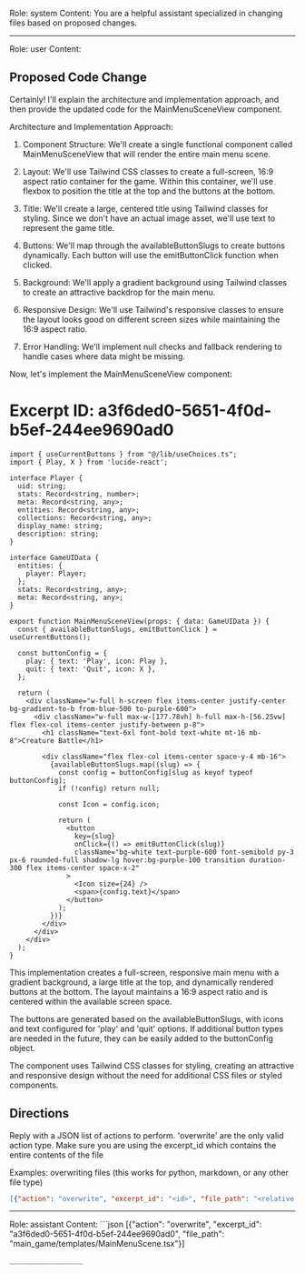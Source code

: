 Role: system
Content: You are a helpful assistant specialized in changing files based on proposed changes.
__________________
Role: user
Content: 
## Proposed Code Change
Certainly! I'll explain the architecture and implementation approach, and then provide the updated code for the MainMenuSceneView component.

Architecture and Implementation Approach:

1. Component Structure:
   We'll create a single functional component called MainMenuSceneView that will render the entire main menu scene.

2. Layout:
   We'll use Tailwind CSS classes to create a full-screen, 16:9 aspect ratio container for the game. Within this container, we'll use flexbox to position the title at the top and the buttons at the bottom.

3. Title:
   We'll create a large, centered title using Tailwind classes for styling. Since we don't have an actual image asset, we'll use text to represent the game title.

4. Buttons:
   We'll map through the availableButtonSlugs to create buttons dynamically. Each button will use the emitButtonClick function when clicked.

5. Background:
   We'll apply a gradient background using Tailwind classes to create an attractive backdrop for the main menu.

6. Responsive Design:
   We'll use Tailwind's responsive classes to ensure the layout looks good on different screen sizes while maintaining the 16:9 aspect ratio.

7. Error Handling:
   We'll implement null checks and fallback rendering to handle cases where data might be missing.

Now, let's implement the MainMenuSceneView component:

# Excerpt ID: a3f6ded0-5651-4f0d-b5ef-244ee9690ad0
```tsx main_game/templates/MainMenuScene.tsx
import { useCurrentButtons } from "@/lib/useChoices.ts";
import { Play, X } from 'lucide-react';

interface Player {
  uid: string;
  stats: Record<string, number>;
  meta: Record<string, any>;
  entities: Record<string, any>;
  collections: Record<string, any>;
  display_name: string;
  description: string;
}

interface GameUIData {
  entities: {
    player: Player;
  };
  stats: Record<string, any>;
  meta: Record<string, any>;
}

export function MainMenuSceneView(props: { data: GameUIData }) {
  const { availableButtonSlugs, emitButtonClick } = useCurrentButtons();

  const buttonConfig = {
    play: { text: 'Play', icon: Play },
    quit: { text: 'Quit', icon: X },
  };

  return (
    <div className="w-full h-screen flex items-center justify-center bg-gradient-to-b from-blue-500 to-purple-600">
      <div className="w-full max-w-[177.78vh] h-full max-h-[56.25vw] flex flex-col items-center justify-between p-8">
        <h1 className="text-6xl font-bold text-white mt-16 mb-8">Creature Battle</h1>
        
        <div className="flex flex-col items-center space-y-4 mb-16">
          {availableButtonSlugs.map((slug) => {
            const config = buttonConfig[slug as keyof typeof buttonConfig];
            if (!config) return null;
            
            const Icon = config.icon;
            
            return (
              <button
                key={slug}
                onClick={() => emitButtonClick(slug)}
                className="bg-white text-purple-600 font-semibold py-3 px-6 rounded-full shadow-lg hover:bg-purple-100 transition duration-300 flex items-center space-x-2"
              >
                <Icon size={24} />
                <span>{config.text}</span>
              </button>
            );
          })}
        </div>
      </div>
    </div>
  );
}
```

This implementation creates a full-screen, responsive main menu with a gradient background, a large title at the top, and dynamically rendered buttons at the bottom. The layout maintains a 16:9 aspect ratio and is centered within the available screen space. 

The buttons are generated based on the availableButtonSlugs, with icons and text configured for 'play' and 'quit' options. If additional button types are needed in the future, they can be easily added to the buttonConfig object.

The component uses Tailwind CSS classes for styling, creating an attractive and responsive design without the need for additional CSS files or styled components.

## Directions
Reply with a JSON list of actions to perform. 'overwrite' are the only valid action type. 
Make sure you are using the excerpt_id which contains the entire contents of the file

Examples:
overwriting files (this works for python, markdown, or any other file type)
```json output_example1
[{"action": "overwrite", "excerpt_id": "<id>", "file_path": "<relative file path>"}]
```

__________________
Role: assistant
Content: ```json
[{"action": "overwrite", "excerpt_id": "a3f6ded0-5651-4f0d-b5ef-244ee9690ad0", "file_path": "main_game/templates/MainMenuScene.tsx"}]
```
__________________
